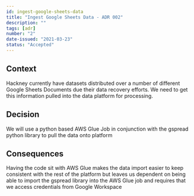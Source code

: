 ```yaml
---
id: ingest-google-sheets-data
title: "Ingest Google Sheets Data - ADR 002"
description: ""
tags: [adr]
number: "2"
date-issued: "2021-03-23"
status: "Accepted"
---
```


## Context

Hackney currently have datasets distributed over a number of different Google Sheets Documents due their data recovery
efforts. We need to get this information pulled into the data platform for processing.

## Decision

We will use a python based AWS Glue Job in conjunction with the gspread python library to pull the data onto platform

## Consequences

Having the code sit with AWS Glue makes the data import easier to keep consistent with the rest of the platform but
leaves us dependent on being able to import the gspread library into the AWS Glue job and requires that we access
credentials from Google Workspace
